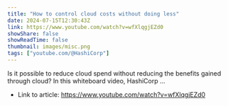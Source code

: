 ```yaml
---
title: "How to control cloud costs without doing less"
date: 2024-07-15T12:30:43Z
link: https://www.youtube.com/watch?v=wfXlqgjEZd0
showShare: false
showReadTime: false
thumbnail: images/misc.png
tags: ["youtube.com/@HashiCorp"]
---
```

Is it possible to reduce cloud spend without reducing the benefits gained through cloud? In this whiteboard video, HashiCorp ...

- Link to article: https://www.youtube.com/watch?v=wfXlqgjEZd0